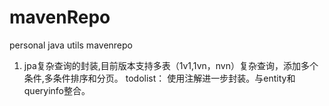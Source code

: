 # mavenRepo
personal java utils mavenrepo
1. jpa复杂查询的封装,目前版本支持多表（1v1,1vn，nvn）复杂查询，添加多个条件,多条件排序和分页。
  todolist： 使用注解进一步封装。与entity和queryinfo整合。
